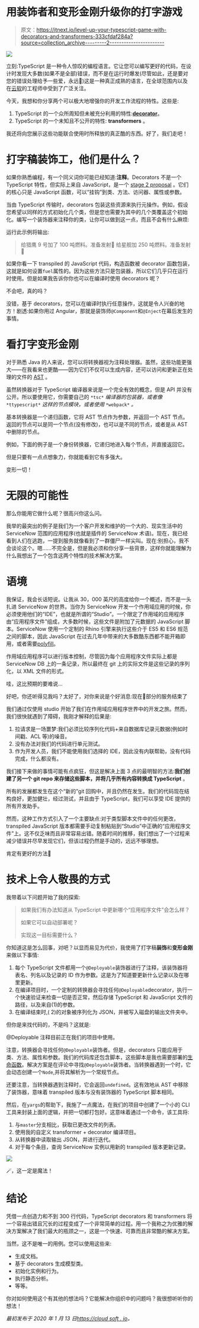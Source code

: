 # 用装饰者和变形金刚升级你的打字游戏

> 原文：<https://itnext.io/level-up-your-typescript-game-with-decorators-and-transformers-333cfdaf284a?source=collection_archive---------2----------------------->

![](img/19fe27d5d36e79fbe72eab2b74b8ed38.png)

立刻:TypeScript 是一种令人惊叹的编程语言。它让您可以编写更好的代码，在设计时发现大多数(如果不是全部)错误，而不是在运行时爆发(尽管如此，还是要对您的错误处理给予一些爱，永远💖)这是一种真正成熟的语言，在全球范围内以及在[云软](https://cloudsoft.io)的工程师中受到了广泛关注。

今天，我想和你分享两个可以极大地增强你的开发工作流程的特性。这些是:

1.  TypeScript 的一个众所周知但未被充分利用的特性:[**decorator**](https://www.typescriptlang.org/docs/handbook/decorators.html)。
2.  TypeScript 的一个未知且不公开的特性: **transformers** 。

我还将向您展示这些功能联合使用时所释放的真正酷的东西。好了，我们走吧！

# 打字稿装饰工，他们是什么？

如果你熟悉编程，有一个同义词你可能已经知道:**注释**。Decorators 不是一个 TypeScript 特性，但实际上来自 JavaScript，是一个 [stage 2 proposal](https://github.com/tc39/proposal-decorators) 。它们的核心只是 JavaScript 函数，可以“挂钩”到类、方法、访问器、属性或参数。

当由 TypeScript 传输时，decorators 包装这些资源来执行元操作。例如，假设您希望以同样的方式初始化几个类，但是您也需要为其中的几个类覆盖这个初始化。编写一个装饰器来注释你的类，让你可以做到这一点，而且不会有什么麻烦:

运行此示例将输出:

> 给猎鹰 9 号加了 100 吨燃料。准备发射🚀
> 给星舰加 250 吨燃料。准备发射🚀

如果你看一下 transpiled 的 JavaScript 代码，构造函数被 decorator 函数包装，这就是如何设置`fuel`属性的。因为这些方法只是包装器，所以它们几乎只在运行时使用。但是如果我告诉你你也可以在编译时使用 decorators 呢？

不会吧，真的吗？

没错，基于 decorators，您可以在编译时执行任意操作，这就是令人兴奋的地方！剧透:如果你用过 Angular，那就是装饰师`@Component`和`@Inject`在幕后发生的事情。

# 看打字变形金刚

对于熟悉 Java 的人来说，您可以将转换器视为注释处理器。虽然，这些功能更强大——在我看来也更酷——因为它们不仅可以生成内容，还可以访问和更新正在处理的文件的 [AST](https://en.wikipedia.org/wiki/Abstract_syntax_tree) 。

虽然转换器对于 TypeScript 编译器来说是一个完全有效的概念，但是 API 并没有公开。所以要使用它，你需要自己的 `*tsc*` *编译器的包装器，或者像* `*ttypescript*` *这样的节点模块，或者使用* `*webpack*` *。*

基本转换器是一个递归函数，它将 AST 节点作为参数，并返回一个 AST 节点。返回的节点可以是同一个节点(没有修改)，也可以是不同的节点，或者是从 AST 中删除的节点。

例如，下面的例子是一个身份转换器，它递归地进入每个节点，并直接返回它。

但是只要有一点点想象力，你就能看到它有多强大。

变形一切！

# 无限的可能性

那么你能用它做什么呢？很高兴你这么问。

我举的最突出的例子是我们为一个客户开发和维护的一个大的、现实生活中的 ServiceNow 范围的应用程序(也就是插件的 ServiceNow 术语)。现在，我已经看到人们在逃跑，一提到服务就像看到了一群僵尸一样尖叫。现在:别担心，我不会谈论这个。嗯……不完全是，但是我必须和你分享一些背景，这样你就能理解为什么我想出了一个包含这两个特性的技术解决方案。

# 语境

我保证，我会长话短说。让我从 30，000 英尺的高度给你一个概述，而不是一头扎进 ServiceNow 的世界。当你为 ServiceNow 开发一个作用域应用的时候，你必须使用他们的“IDE”，也就是所谓的“Studio”。一个限定了作用域的应用程序由“应用程序文件”组成，大多数时候，这些文件是附加了元数据的 JavaScript 脚本。ServiceNow 使用一个定制的 Rhino 引擎来执行这些介于 ES5 和 ES6 规范之间的脚本，因此 JavaScript 在过去几年中带来的大多数酷东西都不能开箱即用，或者需要[polyfill](https://developer.mozilla.org/en-US/docs/Glossary/Polyfill)。

作用域应用程序可以进行版本控制，尽管因为每个应用程序文件实际上都是 ServiceNow DB 上的一条记录，所以最终在 git 上的实际文件是这些记录的序列化，以 XML 文件的形式。

哇，这比预期的要难说…

好吧，你还听得见我吗？太好了，对你来说是个好消息:现在🥳部分的服务结束了

我们通过仅使用 studio 开始了我们在作用域应用程序世界中的开发之旅。然而，我们很快就遇到了障碍，我刚才解释的后果是:

1.  拉请求是一场噩梦:我们必须比较序列化代码+来自数据库记录元数据(例如时间戳、ACL 等)的噪音。
2.  没有办法对我们的代码进行单元测试。
3.  作为开发人员，我们不能使用我们选择的 IDE，因此没有内联帮助，没有代码完成，什么都没有。

我们接下来做的事情可能有点疯狂，但这是解决上面 3 点的最明智的方法:**我们创建了另一个 git repo 来存储这些脚本，并将几乎所有内容转换成 TypeScript** 。

所有的发展都发生在这个“新的”git 回购中，并且仍然在发生。我们的代码现在结构良好，更加健壮，经过测试，并且由于 TypeScript，我们可以享受 IDE 提供的所有开发助手。

然而，这种工作方式引入了一个主要缺点:对于类型脚本文件中的任何更改，transpiled JavaScript 版本都需要手动复制粘贴到“Studio”中正确的“应用程序文件”上。这不仅乏味而且非常容易出错。随着时间的推移，我们想出了一个过程来减少错误并尽早发现它们，但该过程仍然是手动的，远远不够理想。

肯定有更好的方法🤔

# 技术上令人敬畏的方式

我带着以下问题开始了我的探索:

> 如果我们有办法知道从 TypeScript 中更新哪个“应用程序文件”会怎么样？
> 
> 如果它可以自动部署呢？
> 
> 实现这一目标需要什么？

你知道这是怎么回事，对吧？以显而易见为代价，我使用了打字稿**装饰**和**变形金刚**来做以下事情:

1.  每个 TypeScript 文件都用一个`@Deployable`装饰器进行了注释，该装饰器将表名、列名以及记录的 ID 作为参数。这是为了知道要更新什么记录以及在哪里更新。
2.  在编译项目时，一个定制的转换器会寻找任何`@Deployable`decorator，执行一个快速验证来检查一切是否正常，然后存储 TypeScript 和 JavaScript 文件的路径，以及来自(1)的参数。
3.  在编译结束时,( 2)的对象被序列化为 JSON，并被写入磁盘的输出文件夹中。

但你是来找代码的，不是吗？这就是:

@Deployable 注释目前正在我们的项目中使用。

注意，转换器会寻找任何`@Deployable`装饰者。但是，decorators 只能应用于类、方法、属性和参数。我们的代码库还包含脚本，这些脚本是我也需要部署的[生命函数](https://developer.mozilla.org/en-US/docs/Glossary/IIFE)。解决方案是在评论中寻找`@Deployable`装饰者。当转换器遇到一个时，它会动态创建一个`Node`,并将其解析为一个常规节点。

还要注意，当转换器遇到注释时，它会返回`undefined`。这有效地从 AST 中移除了装饰器，意味着 transpiled 版本与没有装饰器的 TypeScript 脚本相同。

然后，在`yargs`的帮助下，我施了一点魔法，在我们的项目中创建了一个小的 CLI 工具来封装上面的逻辑，并把一切都打包好。这意味着通过一个命令，该工具将:

1.  与`master`分支相比，获取已更改文件的列表。
2.  使用我的自定义 transformer + decorator 编译项目。
3.  从转换器中读取输出 JSON，并进行迭代。
4.  对于每个条目，查询 ServiceNow 实例以用新的 transpiled 版本更新记录。

![](img/0a3b62c7fe5908c5eae27b27f1ee2838.png)

🪄，这一定是魔法！

# 结论

凭借一点创造力和不到 300 行代码，TypeScript decorators 和 transformers 将一个容易出错且冗长的过程变成了一个非常简单的过程。用一个我称之为优雅的解决方案解决了我们最大的瓶颈之一，这是一个快速、可靠而且非常酷的解决方案。

当然，这不是唯一的用例。您可以使用这些来:

*   生成文档。
*   基于 decorators 生成模型类。
*   初始化实例和行为。
*   执行静态分析。
*   等等。

你对如何使用这个有其他的想法吗？它能解决你组织中的问题吗？我很想听听你的想法！

*最初发布于 2020 年 1 月 13 日*[*https://cloud soft . io*](https://cloudsoft.io/blog/level-up-your-typescript-game)*。*